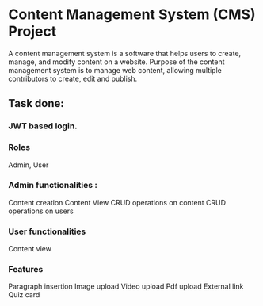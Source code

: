 # Content Management System (CMS) Project

A content management system is a software that helps users to create, manage, and modify content on a website. Purpose of the content management system is to manage web content, allowing multiple contributors to create, edit and publish.

## Task done:

### JWT based login.

 
### Roles 
Admin,
User

### Admin functionalities :
Content creation
Content View
CRUD operations on content
CRUD operations on users

### User functionalities
Content view

### Features
Paragraph insertion
Image upload
Video upload
Pdf upload
External link
Quiz card

